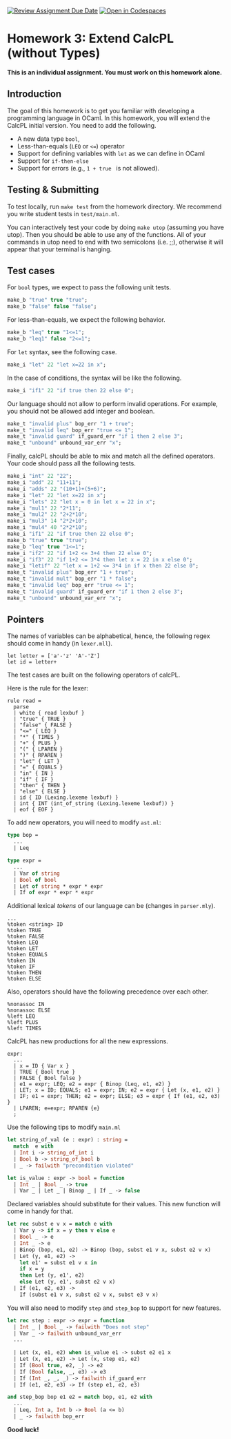 [![Review Assignment Due Date](https://classroom.github.com/assets/deadline-readme-button-24ddc0f5d75046c5622901739e7c5dd533143b0c8e959d652212380cedb1ea36.svg)](https://classroom.github.com/a/wRzBbZa6)
[![Open in Codespaces](https://classroom.github.com/assets/launch-codespace-7f7980b617ed060a017424585567c406b6ee15c891e84e1186181d67ecf80aa0.svg)](https://classroom.github.com/open-in-codespaces?assignment_repo_id=12537236)
# Homework 3: Extend CalcPL (without Types)

**This is an individual assignment. You must work on this homework alone.**


## Introduction
The goal of this homework is to get you familiar with developing a programming language in OCaml. 
In this homework, you will extend the CalcPL initial version. You need to add the following. 

- A new data type `bool`,
- Less-than-equals (`LEQ` or `<=`) operator
- Support for defining variables with `let` as we can define in OCaml
- Support for `if-then-else`
- Support for errors (e.g., `1 + true ` is not allowed). 

## Testing & Submitting
To test locally, run `make test` from the homework directory. We recommend you write student tests in `test/main.ml`.

You can interactively test your code by doing `make utop` (assuming you have utop). Then you should be able to use any of the functions. All of your commands in utop need to end with two semicolons (i.e. ;;), otherwise it will appear that your terminal is hanging.

## Test cases 

For `bool` types, we expect to pass the following unit tests.

```ocaml
make_b "true" true "true";
make_b "false" false "false";
```

For less-than-equals, we expect the following behavior. 

```ocaml
make_b "leq" true "1<=1";
make_b "leq1" false "2<=1";
```

For `let` syntax, see the following case.

```ocaml
make_i "let" 22 "let x=22 in x";
```

In the case of conditions, the syntax will be like the following. 

```ocaml
make_i "if1" 22 "if true then 22 else 0";
```

Our language should not allow to perform invalid operations. For example, you should not be allowed add integer and boolean. 

```ocaml
make_t "invalid plus" bop_err "1 + true";
make_t "invalid leq" bop_err "true <= 1";
make_t "invalid guard" if_guard_err "if 1 then 2 else 3";
make_t "unbound" unbound_var_err "x";
```

Finally, calcPL should be able to mix and match all the defined operators. Your code should pass all the following tests.
```ocaml
make_i "int" 22 "22";
make_i "add" 22 "11+11";
make_i "adds" 22 "(10+1)+(5+6)";
make_i "let" 22 "let x=22 in x";
make_i "lets" 22 "let x = 0 in let x = 22 in x";
make_i "mul1" 22 "2*11";
make_i "mul2" 22 "2+2*10";
make_i "mul3" 14 "2*2+10";
make_i "mul4" 40 "2*2*10";
make_i "if1" 22 "if true then 22 else 0";
make_b "true" true "true";
make_b "leq" true "1<=1";
make_i "if2" 22 "if 1+2 <= 3+4 then 22 else 0";
make_i "if3" 22 "if 1+2 <= 3*4 then let x = 22 in x else 0";
make_i "letif" 22 "let x = 1+2 <= 3*4 in if x then 22 else 0";
make_t "invalid plus" bop_err "1 + true";
make_t "invalid mult" bop_err "1 * false";
make_t "invalid leq" bop_err "true <= 1";
make_t "invalid guard" if_guard_err "if 1 then 2 else 3";
make_t "unbound" unbound_var_err "x";
```

## Pointers



The names of variables can be alphabetical, hence, the following regex should come in handy (in `lexer.mll`).

```text
let letter = ['a'-'z' 'A'-'Z']
let id = letter+
```
The test cases are built on the following operators of calcPL.

Here is the rule for the lexer:

```text
rule read =
  parse
  | white { read lexbuf }
  | "true" { TRUE }
  | "false" { FALSE }
  | "<=" { LEQ }
  | "*" { TIMES }
  | "+" { PLUS }
  | "(" { LPAREN }
  | ")" { RPAREN }
  | "let" { LET }
  | "=" { EQUALS }
  | "in" { IN }
  | "if" { IF }
  | "then" { THEN }
  | "else" { ELSE }
  | id { ID (Lexing.lexeme lexbuf) }
  | int { INT (int_of_string (Lexing.lexeme lexbuf)) }
  | eof { EOF }
```

To add new operators, you will need to modify `ast.ml`:

```ocaml
type bop =
  ... 
  | Leq

type expr =
  ... 
  | Var of string
  | Bool of bool
  | Let of string * expr * expr
  | If of expr * expr * expr
```

Additional lexical *tokens* of our language can be (changes in `parser.mly`). 

```text
...
%token <string> ID
%token TRUE
%token FALSE
%token LEQ
%token LET
%token EQUALS
%token IN
%token IF
%token THEN
%token ELSE
```
Also, operators should have the following precedence over each other.

```text
%nonassoc IN
%nonassoc ELSE
%left LEQ
%left PLUS
%left TIMES
```

CalcPL has new productions for all the new expressions. 

```text
expr:
  ...
  | x = ID { Var x }
  | TRUE { Bool true }
  | FALSE { Bool false }
  | e1 = expr; LEQ; e2 = expr { Binop (Leq, e1, e2) }
  | LET; x = ID; EQUALS; e1 = expr; IN; e2 = expr { Let (x, e1, e2) }
  | IF; e1 = expr; THEN; e2 = expr; ELSE; e3 = expr { If (e1, e2, e3) }
  | LPAREN; e=expr; RPAREN {e}
  ;
```
Use the following tips to modify `main.ml`

```ocaml
let string_of_val (e : expr) : string =
  match  e with
  | Int i -> string_of_int i
  | Bool b -> string_of_bool b
  | _ -> failwith "precondition violated"
```

```ocaml
let is_value : expr -> bool = function 
  | Int _ | Bool _ -> true
  | Var _ | Let _ | Binop _ | If _ -> false
```

Declared variables should substitute for their values. This new function will come in handy for that.

```ocaml
let rec subst e v x = match e with
  | Var y -> if x = y then v else e
  | Bool _ -> e
  | Int _ -> e
  | Binop (bop, e1, e2) -> Binop (bop, subst e1 v x, subst e2 v x)
  | Let (y, e1, e2) ->
    let e1' = subst e1 v x in
    if x = y
    then Let (y, e1', e2)
    else Let (y, e1', subst e2 v x)
  | If (e1, e2, e3) -> 
    If (subst e1 v x, subst e2 v x, subst e3 v x)
```
You will also need to modify `step` and `step_bop` to support for new features. 

```ocaml
let rec step : expr -> expr = function
  | Int _ | Bool _ -> failwith "Does not step"
  | Var _ -> failwith unbound_var_err
  ...
  
  | Let (x, e1, e2) when is_value e1 -> subst e2 e1 x
  | Let (x, e1, e2) -> Let (x, step e1, e2)
  | If (Bool true, e2, _) -> e2
  | If (Bool false, _, e3) -> e3
  | If (Int _, _, _) -> failwith if_guard_err
  | If (e1, e2, e3) -> If (step e1, e2, e3)

and step_bop bop e1 e2 = match bop, e1, e2 with
  ...
  | Leq, Int a, Int b -> Bool (a <= b)
  | _ -> failwith bop_err
```

**Good luck!**
